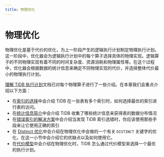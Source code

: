```yaml
---
title: 物理优化
---
```


# 物理优化

物理优化是基于代价的优化，为上一阶段产生的逻辑执行计划制定物理执行计划。这一阶段中，优化器会为逻辑执行计划中的每个算子选择具体的物理实现。逻辑算子的不同物理实现有着不同的时间复杂度、资源消耗和物理属性等。在这个过程中，优化器会根据数据的统计信息来确定不同物理实现的代价，并选择整体代价最小的物理执行计划。

[理解 TiDB 执行计划](/explain-overview.md)文档已对每个物理算子进行了一些介绍。在本章我们会重点介绍以下方面：

- 在[索引的选择](/choose-index.md)中会介绍 TiDB 在一张表有多个索引时，如何选择最优的索引进行表的访问。
- 在[统计信息简介](/statistics.md)中会介绍 TiDB 收集了哪些统计信息来获得表的数据分布情况
- 在[错误索引的解决方案](/wrong-index-solution.md)中会介绍当发现 TiDB 索引选错时，你应该使用那些手段来让它使用正确的索引
- 在 [Distinct 优化](/agg-distinct-optimization.md)中会介绍在物理优化中会做的一个有关 `DISTINCT` 关键字的优化，在这一小节中会介绍它的优缺点以及如何使用它。
- 在[代价模型](/cost-model.md)中会介绍在物理优化时，TiDB 怎么通过代价模型来选择一个最优的执行计划。